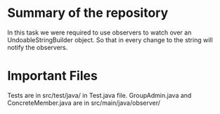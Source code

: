 # Summary of the repository
In this task we were required to use observers to watch over an UndoableStringBuilder object. So that in every change to the string will notify the observers.


# Important Files
Tests are in src/test/java/ in Test.java file.
GroupAdmin.java and ConcreteMember.java are in src/main/java/observer/
